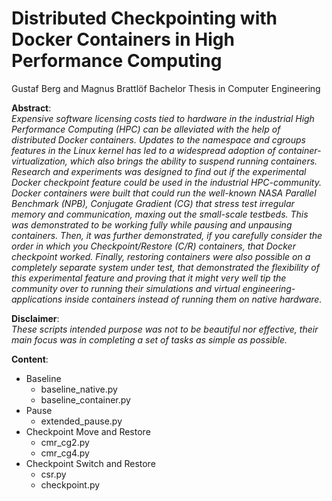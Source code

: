 # Distributed Checkpointing with Docker Containers in High Performance Computing
Gustaf Berg and Magnus Brattlöf Bachelor Thesis in Computer Engineering

**Abstract**:<br />
*Expensive software licensing costs tied to hardware in the industrial High Performance Computing (HPC) can be alleviated with the help of distributed Docker containers. Updates to the namespace and cgroups features in the Linux kernel has led to a widespread adoption of container-virtualization, which also brings the ability to suspend running containers. Research and experiments was designed to find out if the experimental Docker checkpoint feature could be used in the industrial HPC-community. Docker containers were built that could run the well-known NASA Parallel Benchmark (NPB), Conjugate Gradient (CG) that stress test irregular memory and communication, maxing out the small-scale testbeds. This was demonstrated to be working fully while pausing and unpausing containers. Then, it was further demonstrated, if you carefully consider the order in which you Checkpoint/Restore (C/R) containers, that Docker checkpoint worked. Finally, restoring containers were also possible on a completely separate system under test, that demonstrated the flexibility of this experimental feature and proving that it might very well tip the community over to running their simulations and virtual engineering-applications inside containers instead of running them on native hardware.*

**Disclaimer**:<br />
*These scripts intended purpose was not to be beautiful nor effective, their main focus was in completing a set of tasks as simple as possible.*

**Content**:<br />
* Baseline
    * baseline_native.py
    * baseline_container.py
* Pause
    * extended_pause.py
* Checkpoint Move and Restore
    * cmr_cg2.py
    * cmr_cg4.py
* Checkpoint Switch and Restore
    * csr.py
    * checkpoint.py
